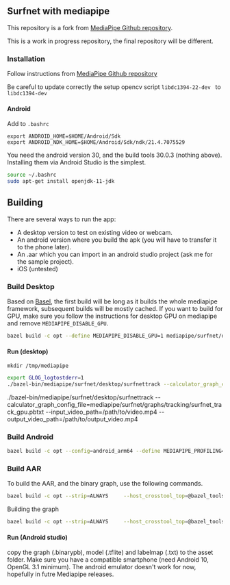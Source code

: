 ## Surfnet with mediapipe

This repository is a fork from [MediaPipe Github repository](https://github.com/google/mediapipe).

This is a work in progress repository, the final repository will be different.

### Installation

Follow instructions from [MediaPipe Github repository](https://github.com/google/mediapipe)

Be careful to update correctly the setup opencv script
```libdc1394-22-dev ``` to ```libdc1394-dev```

#### Android

Add to `.bashrc`
```
export ANDROID_HOME=$HOME/Android/Sdk
export ANDROID_NDK_HOME=$HOME/Android/Sdk/ndk/21.4.7075529
```

You need the android version 30, and the build tools 30.0.3 (nothing above). Installing them via Android Studio is the simplest.

```sh
source ~/.bashrc
sudo apt-get install openjdk-11-jdk
```

## Building 

There are several ways to run the app:
- A desktop version to test on existing video or webcam.
- An android version where you build the apk (you will have to transfer it to the phone later).
- An .aar which you can import in an android studio project (ask me for the sample project).
- iOS (untested)

### Build Desktop

Based on [Basel](https://bazel.build/), the first build will be long as it builds the whole mediapipe framework, subsequent builds will be mostly cached. If you want to build for GPU, make sure you follow the instructions for desktop GPU on mediapipe and remove `MEDIAPIPE_DISABLE_GPU`.

```sh
bazel build -c opt --define MEDIAPIPE_DISABLE_GPU=1 mediapipe/surfnet/desktop:surfnettrack
```

#### Run (desktop)

```mkdir /tmp/mediapipe```

```sh
export GLOG_logtostderr=1
./bazel-bin/mediapipe/surfnet/desktop/surfnettrack --calculator_graph_config_file=mediapipe/surfnet/graphs/surfnet_track_gpu.pbtxt
``` 

./bazel-bin/mediapipe/surfnet/desktop/surfnettrack --calculator_graph_config_file=mediapipe/surfnet/graphs/tracking/surfnet_track_gpu.pbtxt --input_video_path=/path/to/video.mp4 --output_video_path=/path/to/output_video.mp4

### Build Android

```sh
bazel build -c opt --config=android_arm64 --define MEDIAPIPE_PROFILING=1 --linkopt="-s" mediapipe/surfnet/android/src/java/com/google/mediapipe/apps/surfnetmobile:surfnetmobile
```

### Build AAR

To build the AAR, and the binary graph, use the following commands.

```sh
bazel build -c opt --strip=ALWAYS     --host_crosstool_top=@bazel_tools//tools/cpp:toolchain     --fat_apk_cpu=arm64-v8a     --legacy_whole_archive=0     --features=-legacy_whole_archive     --copt=-fvisibility=hidden     --copt=-ffunction-sections     --copt=-fdata-sections     --copt=-fstack-protector     --copt=-Oz     --copt=-fomit-frame-pointer     --copt=-DABSL_MIN_LOG_LEVEL=2     --copt -DMESA_EGL_NO_X11_HEADERS --copt -DEGL_NO_X11 --linkopt=-Wl,--gc-sections,--strip-all     mediapipe/surfnet/android/src/java/com/google/mediapipe/apps/surfnetaar:surfnettrack
```

Building the graph
```sh
bazel build -c opt --strip=ALWAYS     --host_crosstool_top=@bazel_tools//tools/cpp:toolchain     --fat_apk_cpu=arm64-v8a     --legacy_whole_archive=0     --features=-legacy_whole_archive     --copt=-fvisibility=hidden     --copt=-ffunction-sections     --copt=-fdata-sections     --copt=-fstack-protector     --copt=-Oz     --copt=-fomit-frame-pointer     --copt=-DABSL_MIN_LOG_LEVEL=2     --copt -DMESA_EGL_NO_X11_HEADERS --copt -DEGL_NO_X11 --linkopt=-Wl,--gc-sections,--strip-all mediapipe/surfnet/graphs/tracking:surfnet_track_graph
```

#### Run (Android studio)

copy the graph (.binarypb), model (.tflite) and labelmap (.txt) to the asset folder.
Make sure you have a compatible smartphone (need Android 10, OpenGL 3.1 minimum).
The android emulator doesn't work for now, hopefully in futre Mediapipe releases.